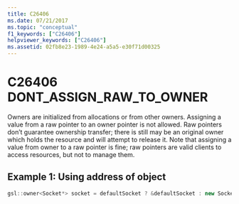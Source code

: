 ```yaml
---
title: C26406
ms.date: 07/21/2017
ms.topic: "conceptual"
f1_keywords: ["C26406"]
helpviewer_keywords: ["C26406"]
ms.assetid: 02fb8e23-1989-4e24-a5a5-e30f71d00325
---
```

# C26406  DONT_ASSIGN_RAW_TO_OWNER

Owners are initialized from allocations or from other owners. Assigning a value from a raw pointer to an owner pointer is not allowed. Raw pointers don’t guarantee ownership transfer; there is still may be an original owner which holds the resource and will attempt to release it. Note that assigning a value from owner to a raw pointer is fine; raw pointers are valid clients to access resources, but not to manage them.

## Example 1:  Using address of object

```cpp
gsl::owner<Socket*> socket = defaultSocket ? &defaultSocket : new Socket(); // C26406
```
